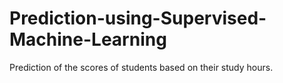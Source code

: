 # Prediction-using-Supervised-Machine-Learning
Prediction of the scores of students based on their study hours.
